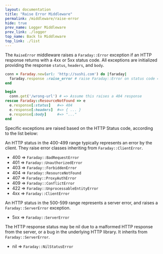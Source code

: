 ```yaml
---
layout: documentation
title: "Raise Error Middleware"
permalink: /middleware/raise-error
hide: true
prev_name: Logger Middleware
prev_link: ./logger
top_name: Back to Middleware
top_link: ./list
---
```


The `RaiseError` middleware raises a `Faraday::Error` exception if an HTTP
response returns with a 4xx or 5xx status code. All exceptions are initialized
providing the response `status`, `headers`, and `body`.

```ruby
conn = Faraday.new(url: 'http://sushi.com') do |faraday|
  faraday.response :raise_error # raise Faraday::Error on status code 4xx or 5xx
end

begin
  conn.get('/wrong-url') # => Assume this raises a 404 response
rescue Faraday::ResourceNotFound => e
  e.response[:status]   #=> 404
  e.response[:headers]  #=> { ... }
  e.response[:body]     #=> "..."
end
```

Specific exceptions are raised based on the HTTP Status code, according to the list below:

An HTTP status in the 400-499 range typically represents an error
by the client. They raise error classes inheriting from `Faraday::ClientError`.

* 400 => `Faraday::BadRequestError`
* 401 => `Faraday::UnauthorizedError`
* 403 => `Faraday::ForbiddenError`
* 404 => `Faraday::ResourceNotFound`
* 407 => `Faraday::ProxyAuthError`
* 409 => `Faraday::ConflictError`
* 422 => `Faraday::UnprocessableEntityError`
* 4xx => `Faraday::ClientError`

An HTTP status in the 500-599 range represents a server error, and raises a
`Faraday::ServerError` exception.

* 5xx => `Faraday::ServerError`

The HTTP response status may be nil due to a malformed HTTP response from the
server, or a bug in the underlying HTTP library. It inherits from
`Faraday::ServerError`.

* nil => `Faraday::NilStatusError`
